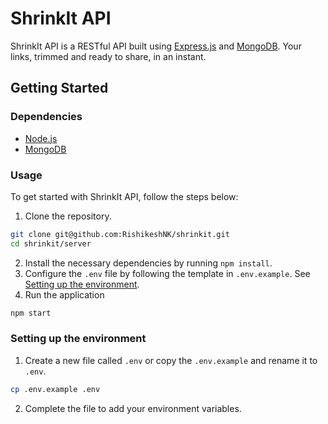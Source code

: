 # ShrinkIt API

ShrinkIt API is a RESTful API built using [Express.js](https://expressjs.com/) and [MongoDB](https://www.mongodb.com/). Your links, trimmed and ready to share, in an instant.

## Getting Started

### Dependencies

- [Node.js](https://nodejs.org/en/download/package-manager/)
- [MongoDB](https://docs.mongodb.com/manual/installation/)

### Usage

To get started with ShrinkIt API, follow the steps below:

1. Clone the repository.

```bash
git clone git@github.com:RishikeshNK/shrinkit.git
cd shrinkit/server
```

2. Install the necessary dependencies by running `npm install`.
3. Configure the `.env` file by following the template in `.env.example`. See [Setting up the environment](#setting-up-the-environment).
4. Run the application

```bash
npm start
```

### Setting up the environment

1. Create a new file called `.env` or copy the `.env.example` and rename it to `.env`.

```bash
cp .env.example .env
```

2. Complete the file to add your environment variables.
